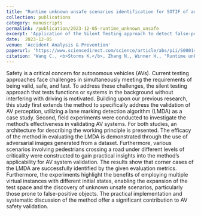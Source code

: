 ```yaml
---
title: "Runtime unknown unsafe scenarios identification for SOTIF of autonomous vehicles"
collection: publications
category: manuscripts
permalink: /publication/2023-12-05-runtime_unknown_unsafe
excerpt: 'Application of the Silent Testing approach to detect false-positive objects.'
date:  2023-12-05
venue: 'Accident Analysis & Prevention'
paperurl: 'https://www.sciencedirect.com/science/article/abs/pii/S0001457523004578'
citation: 'Wang C., <b>Storms K.</b>, Zhang N., Winner H., "Runtime unknown unsafe scenarios identification for SOTIF of autonomous vehicles," (2024) in Accident Analysis & Prevention, Volume 195, https://doi.org/10.1016/j.aap.2023.107410.'
---
```


Safety is a critical concern for autonomous vehicles (AVs). Current testing approaches face challenges in simultaneously meeting the requirements of being valid, safe, and fast. To address these challenges, the silent testing approach that tests functions or systems in the background without interfering with driving is motivated. Building upon our previous research, this study first extends the method to specifically address the validation of AV perception, utilizing a lane marking detection algorithm (LMDA) as a case study. Second, field experiments were conducted to investigate the method’s effectiveness in validating AV systems. For both studies, an architecture for describing the working principle is presented. The efficacy of the method in evaluating the LMDA is demonstrated through the use of adversarial images generated from a dataset. Furthermore, various scenarios involving pedestrians crossing a road under different levels of criticality were constructed to gain practical insights into the method’s applicability for AV system validation. The results show that corner cases of the LMDA are successfully identified by the given evaluation metrics. Furthermore, the experiments highlight the benefits of employing multiple virtual instances with different initial states, enabling the expansion of the test space and the discovery of unknown unsafe scenarios, particularly those prone to false-positive objects. The practical implementation and systematic discussion of the method offer a significant contribution to AV safety validation.

